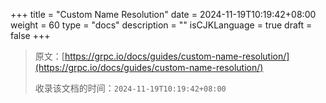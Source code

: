 +++
title = "Custom Name Resolution"
date = 2024-11-19T10:19:42+08:00
weight = 60
type = "docs"
description = ""
isCJKLanguage = true
draft = false
+++

> 原文：[https://grpc.io/docs/guides/custom-name-resolution/](https://grpc.io/docs/guides/custom-name-resolution/)
>
> 收录该文档的时间：`2024-11-19T10:19:42+08:00`
